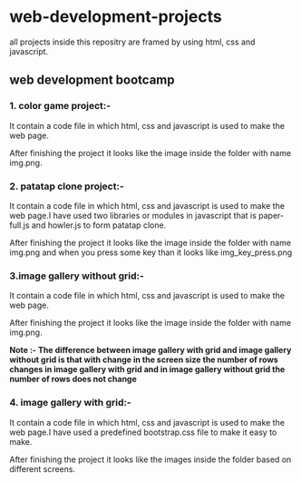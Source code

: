 # web-development-projects
all projects inside this repositry are framed by using html, css and javascript.
## web development bootcamp 

### 1. color game project:-

It contain a code file in which html, css and javascript is used to make the web page.

After finishing the project it looks like the image inside the folder with name img.png.

### 2. patatap clone project:-

It contain a code file in which html, css and javascript is used to make the web page.I have used two libraries or modules in javascript that is paper-full.js and howler.js to form patatap clone.

After finishing the project it looks like the image inside the folder with name img.png and when you press some key than it looks like img_key_press.png

### 3.image gallery without grid:-

It contain a code file in which html, css and javascript is used to make the web page.

After finishing the project it looks like the image inside the folder with name img.png.

**Note :- The difference between image gallery with grid and image gallery without grid is that with change in the screen size the number of rows changes in image gallery with grid and in image gallery without grid the number of rows does not change**

### 4. image gallery with grid:-

It contain a code file in which html, css and javascript is used to make the web page.I have used a predefined bootstrap.css file to make it easy to make.

After finishing the project it looks like the images inside the folder based on different screens.
